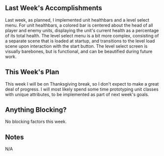 ## Last Week's Accomplishments
Last week, as planned, I implemented unit healthbars and a level select menu. For unit healthbars, a colored bar is centered about the head of all player and enemy units, displaying the unit's current health as a percentage of its total health. The level select menu is a bit more complex, consisting of a separate scene that is loaded at startup, and transitions to the level load scene upon interaction with the start button. The level select screen is visually barebones, but is functional, and can be beautified during future work.

## This Week's Plan
This week I will be on Thanksgiving break, so I don't expect to make a great deal of progress. I will most likely spend some time prototyping unit classes with unique attributes, to be implemented as part of next week's goals.

## Anything Blocking?
No blocking factors this week.

## Notes
N/A
